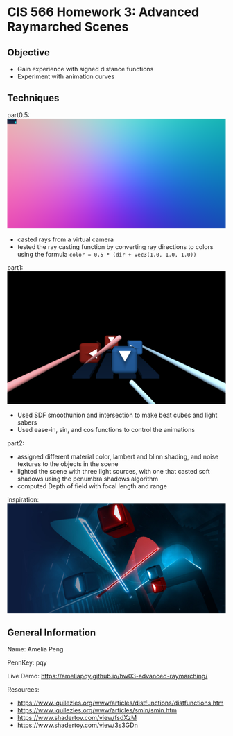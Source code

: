 # CIS 566 Homework 3: Advanced Raymarched Scenes

## Objective

- Gain experience with signed distance functions
- Experiment with animation curves

## Techniques

part0.5: ![](rayDir.png)

- casted rays from a virtual camera
- tested the ray casting function by converting ray directions to colors using the formula `color = 0.5 * (dir + vec3(1.0, 1.0, 1.0))`

part1: ![](progress1.png)

- Used SDF smoothunion and intersection to make beat cubes and light sabers
- Used ease-in, sin, and cos functions to control the animations

part2:

- assigned different material color, lambert and blinn shading, and noise textures to the objects in the scene
- lighted the scene with three light sources, with one that casted soft shadows using the penumbra shadows algorithm
- computed Depth of field with focal length and range  

inspiration: ![](beatsaber.jpeg)

## General Information

Name: Amelia Peng

PennKey: pqy

Live Demo: https://ameliapqy.github.io/hw03-advanced-raymarching/

Resources:

- https://www.iquilezles.org/www/articles/distfunctions/distfunctions.htm
- https://www.iquilezles.org/www/articles/smin/smin.htm
- https://www.shadertoy.com/view/fsdXzM
- https://www.shadertoy.com/view/3s3GDn
